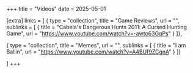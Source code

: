 +++
title = "Videos"
date = 2025-05-01

[extra]
links = [
  { type = "collection", title = "Game Reviews", url = "", sublinks = [
    { title = "Cabela's Dangerous Hunts 2011: A Cursed Hunting Game", url = "https://www.youtube.com/watch?v=-awto63GqPs" }
  ]},

  { type = "collection", title = "Memes", url = "", sublinks = [
    { title = "I am Ballin", url = "https://www.youtube.com/watch?v=A4BUf9ZCgnA" }
  ]}
  
]
+++
